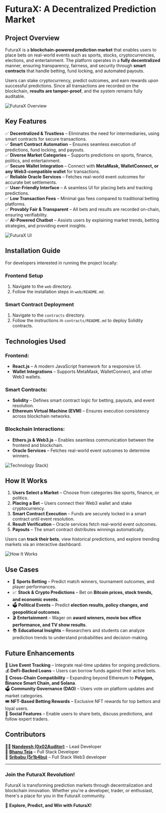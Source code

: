 # FuturaX: A Decentralized Prediction Market

## Project Overview
FuturaX is a **blockchain-powered prediction market** that enables users to place bets on real-world events such as sports, stocks, cryptocurrencies, elections, and entertainment. The platform operates in a **fully decentralized** manner, ensuring transparency, fairness, and security through **smart contracts** that handle betting, fund locking, and automated payouts.

Users can stake cryptocurrency, predict outcomes, and earn rewards upon successful predictions. Since all transactions are recorded on the blockchain, **results are tamper-proof**, and the system remains fully auditable.

![FuturaX Overview](https://github.com/user-attachments/assets/ea1bbced-dd23-4bd0-a57f-3d2a3c1db979)

## Key Features
✅ **Decentralized & Trustless** – Eliminates the need for intermediaries, using smart contracts for secure transactions.  
✅ **Smart Contract Automation** – Ensures seamless execution of predictions, fund locking, and payouts.  
✅ **Diverse Market Categories** – Supports predictions on sports, finance, politics, and entertainment.  
✅ **Secure Wallet Integration** – Connect with **MetaMask, WalletConnect, or any Web3-compatible wallet** for transactions.  
✅ **Reliable Oracle Services** – Fetches real-world event outcomes for accurate bet settlements.  
✅ **User-Friendly Interface** – A seamless UI for placing bets and tracking predictions.  
✅ **Low Transaction Fees** – Minimal gas fees compared to traditional betting platforms.  
✅ **Provably Fair & Transparent** – All bets and results are recorded on-chain, ensuring verifiability.  
✅ **AI-Powered Chatbot** – Assists users by explaining market trends, betting strategies, and providing event insights.  

![FuturaX UI](https://github.com/user-attachments/assets/d7f800b0-5cb1-4406-9e26-aa1d8e908cbd)

## Installation Guide
For developers interested in running the project locally:

### Frontend Setup
1. Navigate to the `web` directory.
2. Follow the installation steps in `web/README.md`.

### Smart Contract Deployment
1. Navigate to the `contracts` directory.
2. Follow the instructions in `contracts/README.md` to deploy Solidity contracts.

## Technologies Used
### **Frontend:**
- **React.js** – A modern JavaScript framework for a responsive UI.
- **Wallet Integrations** – Supports MetaMask, WalletConnect, and other Web3 wallets.

### **Smart Contracts:**
- **Solidity** – Defines smart contract logic for betting, payouts, and event resolution.
- **Ethereum Virtual Machine (EVM)** – Ensures execution consistency across blockchain networks.

### **Blockchain Interactions:**
- **Ethers.js & Web3.js** – Enables seamless communication between the frontend and blockchain.
- **Oracle Services** – Fetches real-world event outcomes to determine winners.

![Technology Stack](https://github.com/user-attachments/assets/e2c592e4-a5b0-4ad7-9e2e-ac79d42f5c0f))

## How It Works
1. **Users Select a Market** – Choose from categories like sports, finance, or politics.
2. **Placing a Bet** – Users connect their Web3 wallet and stake cryptocurrency.
3. **Smart Contract Execution** – Funds are securely locked in a smart contract until event resolution.
4. **Result Verification** – Oracle services fetch real-world event outcomes.
5. **Payouts** – The smart contract distributes winnings automatically.

Users can **track their bets**, view historical predictions, and explore trending markets via an interactive dashboard.

![How It Works](https://github.com/user-attachments/assets/6c0d116d-8018-4bf9-a3ff-e6794cfd5d39)

## Use Cases
- 🎯 **Sports Betting** – Predict match winners, tournament outcomes, and player performances.
- 📈 **Stock & Crypto Predictions** – Bet on **Bitcoin prices, stock trends, and economic events**.
- 🗳 **Political Events** – Predict **election results, policy changes, and geopolitical outcomes**.
- 🎬 **Entertainment** – Wager on **award winners, movie box office performance, and TV show results**.
- 📚 **Educational Insights** – Researchers and students can analyze prediction trends to understand probabilities and decision-making.

## Future Enhancements
🚀 **Live Event Tracking** – Integrate real-time updates for ongoing predictions.  
💰 **DeFi-Backed Loans** – Users can borrow funds against their active bets.  
🔗 **Cross-Chain Compatibility** – Expanding beyond Ethereum to **Polygon, Binance Smart Chain, and Solana**.  
🗳 **Community Governance (DAO)** – Users vote on platform updates and market categories.  
🎟 **NFT-Based Betting Rewards** – Exclusive NFT rewards for top bettors and loyal users.  
🤝 **Social Features** – Enable users to share bets, discuss predictions, and follow expert traders.  

## Contributors

👨‍💻 **[Nandeesh (0x02Auditor)](https://twitter.com/0x02Auditor)** – Lead Developer  
🔗 **[Bhanu Teja](https://twitter.com/BhanuTeja)** – Full Stack Developer  
🎨 **[Sribabu (5r1b4bu)](https://x.com/5R1B4BU)** – Full Stack Web3 developer

---

### **Join the FuturaX Revolution!**
FuturaX is transforming prediction markets through decentralization and blockchain innovation. Whether you're a developer, trader, or enthusiast, there's a place for you in the FuturaX community.

📌 **Explore, Predict, and Win with FuturaX!**

